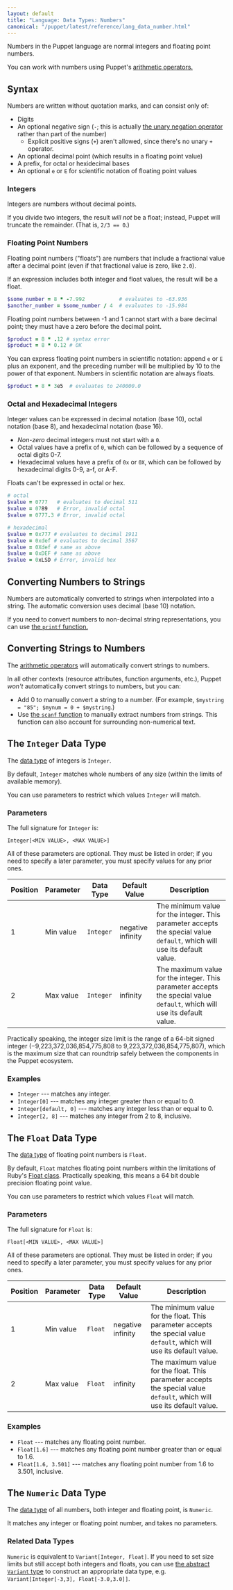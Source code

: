```yaml
---
layout: default
title: "Language: Data Types: Numbers"
canonical: "/puppet/latest/reference/lang_data_number.html"
---
```


[arithmetic]: ./lang_expressions.html#arithmetic-operators
[data type]: ./lang_data_type.html
[variant]: ./lang_data_abstract.html#variant


Numbers in the Puppet language are normal integers and floating point numbers.

You can work with numbers using Puppet's [arithmetic operators.][arithmetic]

## Syntax

Numbers are written without quotation marks, and can consist only of:

* Digits
* An optional negative sign (`-`; this is actually [the unary negation operator](./lang_expressions.html#subtraction-and-negation) rather than part of the number)
    * Explicit positive signs (`+`) aren't allowed, since there's no unary `+` operator.
* An optional decimal point (which results in a floating point value)
* A prefix, for octal or hexidecimal bases
* An optional `e` or `E` for scientific notation of floating point values

### Integers

Integers are numbers without decimal points.

If you divide two integers, the result _will not_ be a float; instead, Puppet will truncate the remainder. (That is, `2/3 == 0`.)

### Floating Point Numbers

Floating point numbers ("floats") are numbers that include a fractional value after a decimal point (even if that fractional value is zero, like `2.0`).

If an expression includes both integer and float values, the result will be a float.

~~~ ruby
$some_number = 8 * -7.992           # evaluates to -63.936
$another_number = $some_number / 4  # evaluates to -15.984
~~~

Floating point numbers between -1 and 1 cannot start with a bare decimal point; they must have a zero before the decimal point.

~~~ ruby
$product = 8 * .12 # syntax error
$product = 8 * 0.12 # OK
~~~

You can express floating point numbers in scientific notation: append `e` or `E` plus an exponent, and the preceding number will be multiplied by 10 to the power of that exponent. Numbers in scientific notation are always floats.

~~~ ruby
$product = 8 * 3e5  # evaluates to 240000.0
~~~

### Octal and Hexadecimal Integers

Integer values can be expressed in decimal notation (base 10), octal notation (base 8), and hexadecimal notation (base 16).

* _Non-zero_ decimal integers must not start with a `0`.
* Octal values have a prefix of `0`, which can be followed by a sequence of octal digits 0-7.
* Hexadecimal values have a prefix of `0x` or `0X`, which can be followed by hexadecimal digits 0-9, a-f, or A-F.

Floats can't be expressed in octal or hex.

~~~ ruby
# octal
$value = 0777   # evaluates to decimal 511
$value = 0789   # Error, invalid octal
$value = 0777.3 # Error, invalid octal

# hexadecimal
$value = 0x777 # evaluates to decimal 1911
$value = 0xdef # evaluates to decimal 3567
$value = 0Xdef # same as above
$value = 0xDEF # same as above
$value = 0xLSD # Error, invalid hex
~~~

## Converting Numbers to Strings

Numbers are automatically converted to strings when interpolated into a string. The automatic conversion uses decimal (base 10) notation.

If you need to convert numbers to non-decimal string representations, you can use [the `printf` function.](./function.html#printf)

## Converting Strings to Numbers

The [arithmetic operators][arithmetic] will automatically convert strings to numbers.

In all other contexts (resource attributes, function arguments, etc.), Puppet _won't_ automatically convert strings to numbers, but you can:

* Add 0 to manually convert a string to a number. (For example, `$mystring = "85"; $mynum = 0 + $mystring`.)
* Use [the `scanf` function](./function.html#scanf) to manually extract numbers from strings. This function can also account for surrounding non-numerical text.


## The `Integer` Data Type

The [data type][] of integers is `Integer`.

By default, `Integer` matches whole numbers of any size (within the limits of available memory).

You can use parameters to restrict which values `Integer` will match.

### Parameters

The full signature for `Integer` is:

    Integer[<MIN VALUE>, <MAX VALUE>]

All of these parameters are optional. They must be listed in order; if you need to specify a later parameter, you must specify values for any prior ones.

Position | Parameter        | Data Type | Default Value | Description
---------| -----------------|-----------|---------------|------------
1 | Min value | `Integer` | negative infinity | The minimum value for the integer. This parameter accepts the special value `default`, which will use its default value.
2 | Max value | `Integer` | infinity | The maximum value for the integer. This parameter accepts the special value `default`, which will use its default value.

Practically speaking, the integer size limit is the range of a 64-bit signed integer (−9,223,372,036,854,775,808 to 9,223,372,036,854,775,807), which is the maximum size that can roundtrip safely between the components in the Puppet ecosystem.

### Examples

* `Integer` --- matches any integer.
* `Integer[0]` --- matches any integer greater than or equal to 0.
* `Integer[default, 0]` --- matches any integer less than or equal to 0.
* `Integer[2, 8]` --- matches any integer from 2 to 8, inclusive.


## The `Float` Data Type

The [data type][] of floating point numbers is `Float`.

By default, `Float` matches floating point numbers within the limitations of Ruby's [Float class](http://www.ruby-doc.org/core/Float.html). Practically speaking, this means a 64 bit double precision floating point value.

You can use parameters to restrict which values `Float` will match.

### Parameters

The full signature for `Float` is:

    Float[<MIN VALUE>, <MAX VALUE>]

All of these parameters are optional. They must be listed in order; if you need to specify a later parameter, you must specify values for any prior ones.

Position | Parameter        | Data Type | Default Value | Description
---------| -----------------|-----------|---------------|------------
1 | Min value | `Float` | negative infinity | The minimum value for the float. This parameter accepts the special value `default`, which will use its default value.
2 | Max value | `Float` | infinity | The maximum value for the float. This parameter accepts the special value `default`, which will use its default value.


### Examples

* `Float` --- matches any floating point number.
* `Float[1.6]` --- matches any floating point number greater than or equal to 1.6.
* `Float[1.6, 3.501]` --- matches any floating point number from 1.6 to 3.501, inclusive.


## The `Numeric` Data Type

The [data type][] of all numbers, both integer and floating point, is `Numeric`.

It matches any integer or floating point number, and takes no parameters.


### Related Data Types

`Numeric` is equivalent to `Variant[Integer, Float]`. If you need to set size limits but still accept both integers and floats, you can use [the abstract `Variant` type][variant] to construct an appropriate data type, e.g. `Variant[Integer[-3,3], Float[-3.0,3.0]]`.
